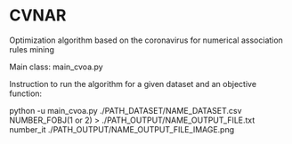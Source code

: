 # CVNAR
Optimization algorithm based on the coronavirus for numerical association rules mining

Main class: main_cvoa.py

Instruction to run the algorithm for a given dataset and an objective function:

python -u main_cvoa.py ./PATH_DATASET/NAME_DATASET.csv NUMBER_FOBJ(1 or 2) > ./PATH_OUTPUT/NAME_OUTPUT_FILE.txt number_it ./PATH_OUTPUT/NAME_OUTPUT_FILE_IMAGE.png


